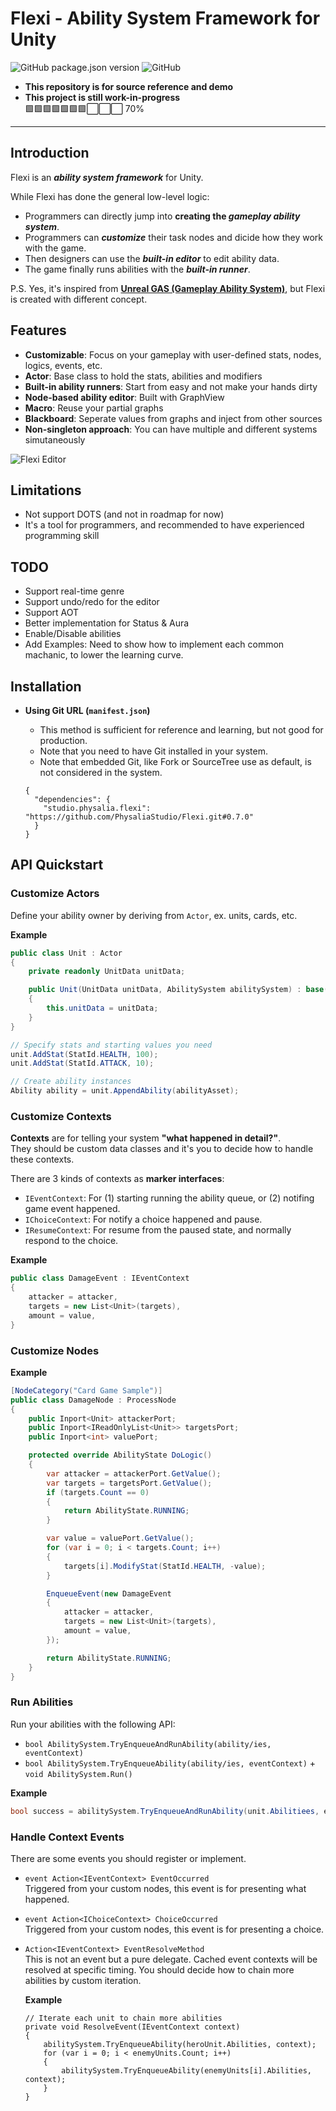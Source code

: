 # Flexi - Ability System Framework for Unity

![GitHub package.json version](https://img.shields.io/github/package-json/v/PhysaliaStudio/Flexi)
![GitHub](https://img.shields.io/github/license/PhysaliaStudio/Flexi)

-   **This repository is for source reference and demo**
-   **This project is still work-in-progress**  
    :green_square::green_square::green_square::green_square::green_square::green_square::green_square::white_large_square::white_large_square::white_large_square: 70%

-----

## Introduction

Flexi is an ***ability system framework*** for Unity.

While Flexi has done the general low-level logic:

- Programmers can directly jump into **creating the _gameplay ability system_**.
- Programmers can ***customize*** their task nodes and dicide how they work with the game.
- Then designers can use the ***built-in editor*** to edit ability data.
- The game finally runs abilities with the ***built-in runner***.

P.S. Yes, it's inspired from **[Unreal GAS (Gameplay Ability System)](https://docs.unrealengine.com/5.1/en-US/gameplay-ability-system-for-unreal-engine/)**, but Flexi is created with different concept.

## Features

- **Customizable**: Focus on your gameplay with user-defined stats, nodes, logics, events, etc.
- **Actor**: Base class to hold the stats, abilities and modifiers
- **Built-in ability runners**: Start from easy and not make your hands dirty
- **Node-based ability editor**: Built with GraphView
- **Macro**: Reuse your partial graphs
- **Blackboard**: Seperate values from graphs and inject from other sources
- **Non-singleton approach**: You can have multiple and different systems simutaneously

![Flexi Editor](https://raw.githubusercontent.com/wiki/PhysaliaStudio/Flexi/images/flexi-editor.gif)

## Limitations

- Not support DOTS (and not in roadmap for now)
- It's a tool for programmers, and recommended to have experienced programming skill

## TODO

- Support real-time genre
- Support undo/redo for the editor
- Support AOT
- Better implementation for Status & Aura
- Enable/Disable abilities
- Add Examples: Need to show how to implement each common machanic, to lower the learning curve.

## Installation

-   **Using Git URL (`manifest.json`)**

    - This method is sufficient for reference and learning, but not good for production.
    - Note that you need to have Git installed in your system.
    - Note that embedded Git, like Fork or SourceTree use as default, is not considered in the system.
    
    ```
    {
      "dependencies": {
        "studio.physalia.flexi": "https://github.com/PhysaliaStudio/Flexi.git#0.7.0"
      }
    }
    ```

## API Quickstart

### Customize Actors

Define your ability owner by deriving from `Actor`, ex. units, cards, etc.

**Example**

```csharp
public class Unit : Actor
{
    private readonly UnitData unitData;

    public Unit(UnitData unitData, AbilitySystem abilitySystem) : base(abilitySystem)
    {
        this.unitData = unitData;
    }
}

// Specify stats and starting values you need
unit.AddStat(StatId.HEALTH, 100);
unit.AddStat(StatId.ATTACK, 10);

// Create ability instances
Ability ability = unit.AppendAbility(abilityAsset);
```

### Customize Contexts

**Contexts** are for telling your system **"what happened in detail?"**.  
They should be custom data classes and it's you to decide how to handle these contexts.

There are 3 kinds of contexts as **marker interfaces**:

- `IEventContext`: For (1) starting running the ability queue, or (2) notifing game event happened.
- `IChoiceContext`: For notify a choice happened and pause.
- `IResumeContext`: For resume from the paused state, and normally respond to the choice.

**Example**

```csharp
public class DamageEvent : IEventContext
{
    attacker = attacker,
    targets = new List<Unit>(targets),
    amount = value,
}
```

### Customize Nodes

**Example**

```csharp
[NodeCategory("Card Game Sample")]
public class DamageNode : ProcessNode
{
    public Inport<Unit> attackerPort;
    public Inport<IReadOnlyList<Unit>> targetsPort;
    public Inport<int> valuePort;

    protected override AbilityState DoLogic()
    {
        var attacker = attackerPort.GetValue();
        var targets = targetsPort.GetValue();
        if (targets.Count == 0)
        {
            return AbilityState.RUNNING;
        }

        var value = valuePort.GetValue();
        for (var i = 0; i < targets.Count; i++)
        {
            targets[i].ModifyStat(StatId.HEALTH, -value);
        }

        EnqueueEvent(new DamageEvent
        {
            attacker = attacker,
            targets = new List<Unit>(targets),
            amount = value,
        });

        return AbilityState.RUNNING;
    }
}
```

### Run Abilities

Run your abilities with the following API:

- `bool AbilitySystem.TryEnqueueAndRunAbility(ability/ies, eventContext)`
- `bool AbilitySystem.TryEnqueueAbility(ability/ies, eventContext)` + `void AbilitySystem.Run()`

**Example**

```csharp
bool success = abilitySystem.TryEnqueueAndRunAbility(unit.Abilitiees, eventContext);
```

### Handle Context Events

There are some events you should register or implement.

-   `event Action<IEventContext> EventOccurred`  
    Triggered from your custom nodes, this event is for presenting what happened.
    
-   `event Action<IChoiceContext> ChoiceOccurred`  
    Triggered from your custom nodes, this event is for presenting a choice.
    
-   `Action<IEventContext> EventResolveMethod`  
    This is not an event but a pure delegate. Cached event contexts will be resolved at specific timing. You should decide how to chain more abilities by custom iteration.
    
    **Example**
    
    ```
    // Iterate each unit to chain more abilities
    private void ResolveEvent(IEventContext context)
    {
        abilitySystem.TryEnqueueAbility(heroUnit.Abilities, context);
        for (var i = 0; i < enemyUnits.Count; i++)
        {
            abilitySystem.TryEnqueueAbility(enemyUnits[i].Abilities, context);
        }
    }
    ```
